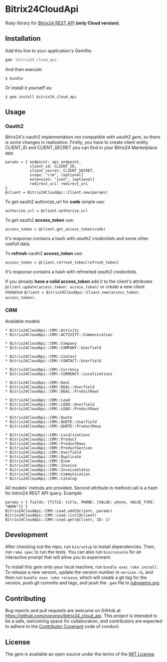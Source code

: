 # Bitrix24CloudApi

Ruby library for [Bitrix24 REST API](https://dev.1c-bitrix.ru/rest_help/index.php) **(only Cloud version)**.  

## Installation

Add this line to your application's Gemfile:

```ruby
gem 'bitrix24_cloud_api'
```

And then execute:

    $ bundle

Or install it yourself as:

    $ gem install bitrix24_cloud_api

## Usage

### Oauth2
Bitrix24's oauth2 implementation not compatible with *oauth2 gem*, so there is some changes in realization. Firstly, you have to create client entity. CLIENT_ID and CLIENT_SECRET you can find in your Bitrix24 Marketplace app.
    
    params = { endpoint: api_endpoint,
               client_id: CLIENT_ID,
               client_secret: CLIENT_SECRET,
               scope: "crm", [optional]
               extension: "json", [optional]
               redirect_uri: redirect_uri
    }
    @client = Bitrix24CloudApi::Client.new(params)     

To get oauth2 authorize_url for **code** simple use:
    
    authorize_url = @client.authorize_url
    
To get oauth2 **access_token** use:

    access_token = @client.get_access_token(code)

it's response contains a hash with *oauth2 credentials* and some other usefull data.

To **refresh** oauth2 **access_token** use:
    
    access_token = @client.refresh_token(refresh_token)
    
it's response contains a hash with refreshed *oauth2 credentials*.

If you already **have a valid access_token** add it to the client's attributes `@client.update(access_token: access_token)` or create a new client instance `@client = Bitrix24CloudApi::Client.new(access_token: access_token)`. 
      
### CRM
      
Available models

    * Bitrix24CloudApi::CRM::Activity
    * Bitrix24CloudApi::CRM::ACTIVITY::Communication
       
    * Bitrix24CloudApi::CRM::Company
    * Bitrix24CloudApi::CRM::COMPANY::Userfield
    
    * Bitrix24CloudApi::CRM::Contact
    * Bitrix24CloudApi::CRM::CONTACT::Userfield  
    
    * Bitrix24CloudApi::CRM::Currency
    * Bitrix24CloudApi::CRM::CURRENCY::Localizations  
    
    * Bitrix24CloudApi::CRM::Deal
    * Bitrix24CloudApi::CRM::DEAL::Userfield  
    * Bitrix24CloudApi::CRM::DEAL::ProductRows  
    
    * Bitrix24CloudApi::CRM::Lead
    * Bitrix24CloudApi::CRM::LEAD::Userfield
    * Bitrix24CloudApi::CRM::LEAD::ProductRows
       
    * Bitrix24CloudApi::CRM::Quote
    * Bitrix24CloudApi::CRM::QUOTE::Userfield
    * Bitrix24CloudApi::CRM::QUOTE::ProductRows
    
    * Bitrix24CloudApi::CRM::Localizations
    * Bitrix24CloudApi::CRM::Product
    * Bitrix24CloudApi::CRM::ProductRows
    * Bitrix24CloudApi::CRM::ProductSection
    * Bitrix24CloudApi::CRM::Userfield   
    * Bitrix24CloudApi::CRM::Duplicate
    * Bitrix24CloudApi::CRM::Enum
    * Bitrix24CloudApi::CRM::Invoice
    * Bitrix24CloudApi::CRM::InvoiceStatus    
    * Bitrix24CloudApi::CRM::Communication
    * Bitrix24CloudApi::CRM::Catalog     

All models' metods are provided. Second attribute in method call is a hash for bitrix24 REST API query. Example:
    
    params = { fields: {TITLE: title, PHONE: [VALUE: phone, VALUE_TYPE: "WORK"]} }
    Bitrix24CloudApi::CRM::Lead.add(@client, params)
    Bitrix24CloudApi::CRM::Lead.list(@client)
    Bitrix24CloudApi::CRM::Lead.get(@client, ID: 1)
    
    
## Development

After checking out the repo, run `bin/setup` to install dependencies. Then, run `rake spec` to run the tests. You can also run `bin/console` for an interactive prompt that will allow you to experiment.

To install this gem onto your local machine, run `bundle exec rake install`. To release a new version, update the version number in `version.rb`, and then run `bundle exec rake release`, which will create a git tag for the version, push git commits and tags, and push the `.gem` file to [rubygems.org](https://rubygems.org).

## Contributing

Bug reports and pull requests are welcome on GitHub at https://github.com/nononoy/bitrix24_cloud_api. This project is intended to be a safe, welcoming space for collaboration, and contributors are expected to adhere to the [Contributor Covenant](http://contributor-covenant.org) code of conduct.


## License

The gem is available as open source under the terms of the [MIT License](http://opensource.org/licenses/MIT).

